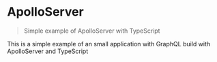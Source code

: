 # ApolloServer
> Simple example of ApolloServer with TypeScript

This is a simple example of an small application with GraphQL build with ApolloServer and TypeScript
